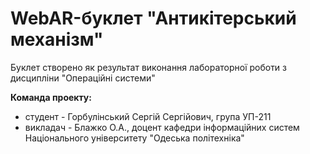 # WebAR-буклет "Антикітерський механізм"
Буклет створено як результат виконання лабораторної роботи з дисципліни "Операційні системи"

**Команда проекту:**
+ студент - Горбулінський Сергій Сергійович, група УП-211
+ викладач - Блажко О.А., доцент кафедри інформаційних систем Національного університету "Одеська політехніка"
